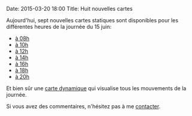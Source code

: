 Date: 2015-03-20 18:00
Title: Huit nouvelles cartes

Aujourd'hui, sept nouvelles cartes statiques sont disponibles pour les différentes heures de la journée du 15 juin:

* [à 08h](http://cdb.io/1GyzAct)
* [à 10h](http://cdb.io/1GyA56f)
* [à 12h](http://cdb.io/1GyAm96)
* [à 14h](http://cdb.io/1GyAAxb)
* [à 16h](http://cdb.io/1GyAPrZ)
* [à 18h](http://cdb.io/1GyB4mU)
* [à 20h](http://cdb.io/1GyBjhN)

Et bien sûr une [carte dynamique](http://cdb.io/1GyvBfO) qui visualise tous les mouvements de la journée.

Si vous avez des commentaires, n'hésitez pas à me [contacter](mailto:andrejjh@gmail.com).

